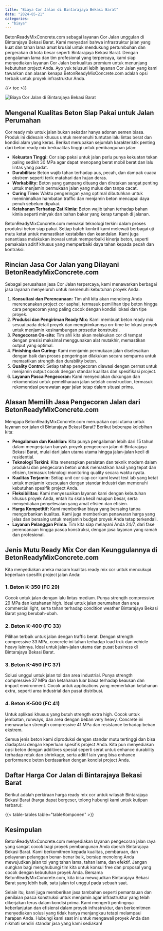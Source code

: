 ```yaml
---
title: "Biaya Cor Jalan di Bintarajaya Bekasi Barat"
date: "2024-05-21"
categories: 
 - "biaya"
---
```


BetonReadyMixConcrete.com sebagai layanan Cor Jalan unggulan di Bintarajaya Bekasi Barat. Kami menyadari bahwa infrastruktur jalan yang kuat dan tahan lama amat krusial untuk mendukung pertumbuhan dan pergerakan di kota besar seperti Bintarajaya Bekasi Barat. Dengan pengalaman lama dan tim profesional yang terpercaya, kami siap menyediakan layanan Cor Jalan berkualitas premium untuk menunjang kebutuhan project Anda. Ayo yuk telusuri lebih layanan Cor Jalan yang kami tawarkan dan alasan kenapa BetonReadyMixConcrete.com adalah opsi terbaik untuk proyek infrastruktur Anda.

{{< toc >}}

![Biaya Cor Jalan di Bintarajaya Bekasi Barat](https://betoncor8.github.io/cor/harga-beton-readymix-concrete%20(2).png)

## Mengenal Kualitas Beton Siap Pakai untuk Jalan Perumahan

Cor ready mix untuk jalan bukan sekadar hanya adonan semen biasa. Produk ini didesain khusus untuk memenuhi tuntutan lalu lintas berat dan kondisi alam yang keras. Berikut merupakan sejumlah karakteristik penting dari beton ready mix berkualitas tinggi untuk pembangunan jalan:

- **Kekuatan Tinggi:** Cor siap pakai untuk jalan perlu punya kekuatan tekan paling sedikit 30 MPa agar dapat menopang berat mobil berat dan lalu lintas yang padat.
- **Durabilitas:** Beton wajib tahan terhadap aus, pecah, dan dampak cuaca ekstrem seperti terik matahari dan hujan deras.
- **Workability:** Beton yang gampang dituang dan diratakan sangat penting untuk menjamin permukaan jalan yang mulus dan tanpa cacat.
- **Curing Time:** Waktu pengeringan yang optimal dibutuhkan untuk meminimalkan hambatan traffic dan menjamin beton mencapai daya penuh sebelum dipakai.
- **Ketahanan Terhadap Zat Kimia:** Beton wajib tahan terhadap bahan kimia seperti minyak dan bahan bakar yang kerap tumpah di jalanan.

BetonReadyMixConcrete.com memakai teknologi terkini dalam proses produksi beton siap pakai. Setiap batch konkrit kami melewati berbagai uji mutu ketat untuk memastikan kestabilan dan keandalan. Kami juga senantiasa melakukan inovasi untuk memperbaiki kinerja beton, seperti pemakaian aditif khusus yang memperbaiki daya tahan kepada pecah dan kontraksi.

## Rincian Jasa Cor Jalan yang Dilayani BetonReadyMixConcrete.com

Sebagai perusahaan jasa Cor Jalan terpercaya, kami menawarkan berbagai jasa layanan menyeluruh untuk memenuhi kebutuhan proyek Anda:

1. **Konsultasi dan Perencanaan:** Tim ahli kita akan menolong Anda merencanakan project cor asphal, termasuk pemilihan tipe beton hingga cara pengecoran yang paling cocok dengan kondisi lokasi dan tipe proyek.
2. **Produksi dan Pengiriman Ready Mix:** Kami membuat beton ready mix sesuai pada detail proyek dan mengirimkannya on-time ke lokasi proyek untuk menjamin kesinambungan prosedur konstruksi.
3. **Pengecoran On-site:** Tim ahli kita akan melakukan cor di tempat dengan presisi maksimal menggunakan alat mutakhir, memastikan output yang optimal.
4. **Finishing dan Curing:** Kami menjamin permukaan jalan diselesaikan dengan baik dan proses pengeringan dilakukan secara sempurna untuk memastikan strength dan durability beton.
5. **Quality Control:** Setiap tahap pengecoran diawasi dengan cermat untuk menjamin output cocok dengan standar kualitas dan spesifikasi project.
6. **Layanan Pasca Pengecoran:** Kami menyediakan dukungan dan rekomendasi untuk pemeliharaan jalan setelah construction, termasuk rekomendasi perawatan agar jalan tetap dalam situasi prima.

## Alasan Memilih Jasa Pengecoran Jalan dari BetonReadyMixConcrete.com

Mengapa BetonReadyMixConcrete.com merupakan opsi utama untuk layanan cor jalan di Bintarajaya Bekasi Barat? Berikut beberapa kelebihan kita:

- **Pengalaman dan Keahlian:** Kita punya pengalaman lebih dari 15 tahun dalam mengerjakan banyak proyek pengecoran jalan di Bintarajaya Bekasi Barat, mulai dari jalan utama utama hingga jalan-jalan kecil di residential.
- **Teknologi Terkini:** Kita menerapkan peralatan dan teknik modern dalam produksi dan pengecoran beton untuk memastikan hasil yang tepat dan efisien, termasuk teknologi monitoring quality secara waktu nyata.
- **Kualitas Terjamin:** Setiap unit cor siap cor kami lewat test lab yang ketat untuk menjamin kesesuaian dengan standar industri dan memenuhi kebutuhan spesifik project Anda.
- **Fleksibilitas:** Kami menyesuaikan layanan kami dengan kebutuhan khusus proyek Anda, entah itu skala kecil maupun besar, serta menyediakan penyelesaian yang amat efisien dan efisien.
- **Harga Kompetitif:** Kami memberikan biaya yang bersaing tanpa mengorbankan kualitas. Kami juga memberikan penawaran harga yang jelas dan bersaing untuk menjamin budget proyek Anda tetap terkendali.
- **Layanan Pelanggan Prima:** Tim kita siap melayani Anda 24/7, dari fase perencanaan hingga pasca konstruksi, dengan jasa layanan yang ramah dan profesional.

## Jenis Mutu Ready Mix Cor dan Keunggulannya di BetonReadyMixConcrete.com

Kita menyediakan aneka macam kualitas ready mix cor untuk mencukupi keperluan spesifik project jalan Anda:

### 1\. Beton K-350 (FC 29)

Cocok untuk jalan dengan lalu lintas medium. Punya strength compressive 29 MPa dan ketahanan high. Ideal untuk jalan perumahan dan area commercial light, serta tahan terhadap condition weather Bintarajaya Bekasi Barat yang berubah-ubah.

### 2\. Beton K-400 (FC 33)

Pilihan terbaik untuk jalan dengan traffic berat. Dengan strength compressive 33 MPa, concrete ini tahan terhadap load truk dan vehicle heavy lainnya. Ideal untuk jalan-jalan utama dan pusat business di Bintarajaya Bekasi Barat.

### 3\. Beton K-450 (FC 37)

Solusi unggul untuk jalan tol dan area industrial. Punya strength compressive 37 MPa dan ketahanan luar biasa terhadap keausan dan impact environment. Cocok untuk applications yang memerlukan ketahanan extra, seperti area industrial dan pusat distribusi.

### 4\. Beton K-500 (FC 41)

Untuk aplikasi khusus yang butuh strength extra high. Cocok untuk jembatan, runways, dan area dengan beban very heavy. Concrete ini menawarkan strength compressive 41 MPa dan resistance terhadap beban ekstrem.

Semua jenis beton kami diproduksi dengan standar mutu tertinggi dan bisa diadaptasi dengan keperluan spesifik project Anda. Kita pun menyediakan opsi beton dengan additives spesial seperti serat untuk enhance durability terhadap retak dan shrinkage, serta aditif lain yang bisa enhance performance beton berdasarkan dengan kondisi project Anda.

## Daftar Harga Cor Jalan di Bintarajaya Bekasi Barat

Berikut adalah perkiraan harga ready mix cor untuk wilayah Bintarajaya Bekasi Barat (harga dapat bergeser, tolong hubungi kami untuk kutipan terbaru):

{{< table-tables table="tableKomponen" >}}

## Kesimpulan

BetonReadyMixConcrete.com menyediakan layanan pengecoran jalan raya yang sangat cocok bagi proyek pembangunan Anda daerah Bintarajaya Bekasi Barat. Kami berkomitmen kepada kualitas, pembaruan, dan pelayanan pelanggan benar-benar baik, bersiap menolong Anda mewujudkan jalan tol yang tahan lama, tahan lama, dan efektif. Jangan sungkan bagi menghubungi tim kita untuk konsul free dan proposal yang cocok dengan kebutuhan proyek Anda. Bersama BetonReadyMixConcrete.com, kita bisa mewujudkan Bintarajaya Bekasi Barat yang lebih baik, satu jalan tol unggul pada sebuah saat.

Selain itu, kami juga memberikan jasa tambahan seperti pemantauan dan penilaian pasca konstruksi untuk menjamin agar infrastruktur yang telah dikerjakan terus dalam kondisi prima. Kami mengerti pentingnya keberlanjutan dan efisiensi dalam proyek infrastruktur, dan berkomitmen menyediakan solusi yang tidak hanya menjangkau tetapi melampaui harapan Anda. Hubungi kami saat ini untuk mengawali proyek Anda dan nikmati sendiri standar jasa yang kami sediakan!
